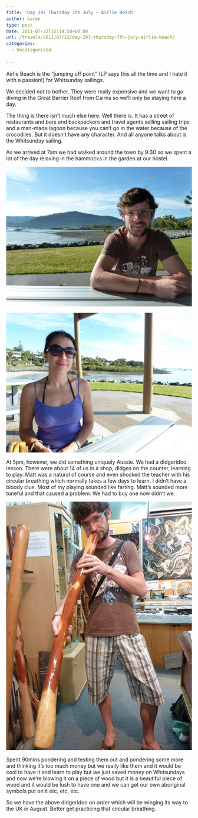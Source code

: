 ```yaml
---
title: 'Day 297 Thursday 7th July – Airlie Beach'
author: karen
type: post
date: 2011-07-22T15:14:58+00:00
url: /travels/2011/07/22/day-297-thursday-7th-july-airlie-beach/
categories:
  - Uncategorized

---
```

Airlie Beach is the “jumping off point” (LP says this all the time and I hate it with a passion!) for Whitsunday sailings. 

We decided not to bother. They were really expensive and we want to go diving in the Great Barrier Reef from Cairns so we’ll only be staying here a day.

The thing is there isn’t much else here. Well there is. It has a street of restaurants and bars and backpackers and travel agents selling sailing trips and a man-made lagoon because you can’t go in the water because of the crocodiles. But it doesn’t have any character. And all anyone talks about is the Whitsunday sailing.

As we arrived at 7am we had walked around the town by 9:30 so we spent a lot of the day relaxing in the hammocks in the garden at our hostel.

![](/travels-wp-content/uploads/2011/07/P1070817.jpg)

![](/travels-wp-content/uploads/2011/07/P1070819.jpg)

At 5pm, however, we did something uniquely Aussie. We had a didgeridoo lesson. There were about 14 of us in a shop, didges on the counter, learning to play. Matt was a natural of course and even shocked the teacher with his circular breathing which normally takes a few days to learn. I didn’t have a bloody clue. Most of my playing sounded like farting. Matt’s sounded more tuneful and that caused a problem. We had to buy one now didn’t we. 

![](/travels-wp-content/uploads/2011/07/P1070826.jpg)

Spent 90mins pondering and testing them out and pondering some more and thinking it’s too much money but we really like them and it would be cool to have it and learn to play but we just saved money on Whitsundays and now we’re blowing it on a piece of wood but it is a beautiful piece of wood and it would be lush to have one and we can get our own aboriginal symbols put on it etc, etc, etc.

So we have the above didgeridoo on order which will be winging its way to the UK in August. Better get practicing that circular breathing.

 [1]: http://www.mattburns.co.uk/travels/wp-content/uploads/2011/07/P1070817.jpg
 [2]: http://www.mattburns.co.uk/travels/wp-content/uploads/2011/07/P1070819.jpg
 [3]: http://www.mattburns.co.uk/travels/wp-content/uploads/2011/07/P1070826.jpg